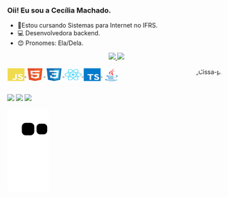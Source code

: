 ### Oii! Eu sou a Cecília Machado.

- 📒Estou cursando Sistemas para Internet no IFRS.
- 💻 Desenvolvedora backend.
- 😊 Pronomes: Ela/Dela.

<div align="center">
  <a href="https://github.com/CissaMachado">
  <img height="170em" src="https://github-readme-stats.vercel.app/api?username=CissaMachado&show_icons=true&theme=dracula&include_all_commits=true&count_private=true"/>
  <img height="100em" src="https://github-readme-stats.vercel.app/api/top-langs/?username=CissaMachado&layout=compact&langs_count=7&theme=dracula"/>
</div>

<div style = "display: inline_block"><br>
  <img align="center" alt="Cissa-Js" height="30" width="40" src="https://raw.githubusercontent.com/devicons/devicon/master/icons/javascript/javascript-plain.svg">
  <img align="center" alt="Cissa-HTML" height="30" width="40" src="https://raw.githubusercontent.com/devicons/devicon/master/icons/html5/html5-original.svg">
  <img align="center" alt="Cissa-CSS" height="30" width="40" src="https://raw.githubusercontent.com/devicons/devicon/master/icons/css3/css3-original.svg">
  <img align="center" alt="Cissa-React" height="30" width="40" src="https://raw.githubusercontent.com/devicons/devicon/master/icons/react/react-original.svg">
  <img align="center" alt="Cissa-Typescript" height="30" width="40" src="https://raw.githubusercontent.com/devicons/devicon/master/icons/typescript/typescript-original.svg">
   
  <img align="center" alt="Cissa-java" height="30" width="40" src="https://raw.githubusercontent.com/devicons/devicon/master/icons/java/java-original.svg">
  <img align="right" alt="Cissa-pic" height="150" style="border-radius:50px;" src="https://i.pinimg.com/236x/a8/44/a4/a844a4550a7f0038d985637fc2cfef85.jpg">
</div>
  
  ##
 
<div> 
  <a href="https://www.instagram.com/ccissa.machado/" target="_blank"><img src="https://img.shields.io/badge/-Instagram-%23E4405F?style=for-the-badge&logo=instagram&logoColor=white" target="_blank"></a>
  <a href = "ceciliadsmachado@gmail.com"><img src="https://img.shields.io/badge/-Gmail-%23333?style=for-the-badge&logo=gmail&logoColor=white" target="_blank"></a>
  <a href="https://www.linkedin.com/in/cecilia-machado-a77382241/" target="_blank"><img src="https://img.shields.io/badge/-LinkedIn-%230077B5?style=for-the-badge&logo=linkedin&logoColor=white" target="_blank"></a> 
  
  
 
  ![Snake animation](https://github.com/CissaMachado/CissaMachado/blob/output/github-contribution-grid-snake.svg)
 
</div>

 
